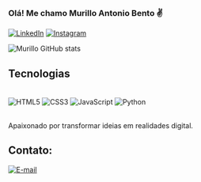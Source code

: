 
### Olá! Me chamo Murillo Antonio Bento ✌️

[![LinkedIn](https://img.shields.io/badge/LinkedIn-0077B5?style=for-the-badge&logo=linkedin&logoColor=white)](https://www.linkedin.com/in/murillo-antonio-bento-178b20303/)
[![Instagram](https://img.shields.io/badge/Instagram-E4405F?style=for-the-badge&logo=instagram&logoColor=white)](https://www.instagram.com/murillo.ab_/)

![Murillo GitHub stats](https://github-readme-stats.vercel.app/api?username=MurilloAntonioBento&show_icons=true&theme=onedark)

## Tecnologias

<div style="display: inline_block"><br/>
  <img align="center" alt="HTML5" src="https://img.shields.io/badge/HTML5-E34F26?style=for-the-badge&logo=html5&logoColor=white" />  
  <img align="center" alt="CSS3" src="https://img.shields.io/badge/CSS3-1572B6?style=for-the-badge&logo=css3&logoColor=white" /> 
  <img align="center" alt="JavaScript" src="https://img.shields.io/badge/JavaScript-323330?style=for-the-badge&logo=javascript&logoColor=F7DF1E" />  
  <img align="center" alt="Python" src="https://img.shields.io/badge/Python-3776AB?style=for-the-badge&logo=python&logoColor=white" /> 
</div> <br/>

Apaixonado por transformar ideias em realidades digital.

## Contato:

[![E-mail](https://img.shields.io/badge/Gmail-D14836?style=for-the-badge&logo=gmail&logoColor=white)](https://mail.google.com/mail/u/5/#inbox?compose=GTvVlcRwRrwKKCSbXlhznnLdGfNWxzllBqxXzNqglrVNkWcCjPKLkFWdrPjGKjcSBbpQFGqtfVkDs)
